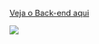 [Veja o Back-end aqui](https://github.com/GustavoRodrigues94/CRUD-Pessoa-ASP.NETCore)

![](https://user-images.githubusercontent.com/40209308/122224592-a2f97c00-ce8a-11eb-8d06-b6ea83ed56e4.png)



